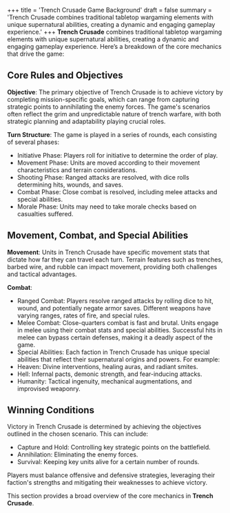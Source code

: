 +++
title = 'Trench Crusade Game Background'
draft = false
summary = 'Trench Crusade combines traditional tabletop wargaming elements with unique supernatural abilities, creating a dynamic and engaging gameplay experience.'
+++
**Trench Crusade** combines traditional tabletop wargaming elements with unique supernatural abilities, creating a dynamic and engaging gameplay experience. Here’s a breakdown of the core mechanics that drive the game: 

## Core Rules and Objectives 
**Objective**: The primary objective of Trench Crusade is to achieve victory by completing mission-specific goals, which can range from capturing strategic points to annihilating the enemy forces. The game's scenarios often reflect the grim and unpredictable nature of trench warfare, with both strategic planning and adaptability playing crucial roles. 

**Turn Structure**: The game is played in a series of rounds, each consisting of several phases: 
- Initiative Phase: Players roll for initiative to determine the order of play. 
- Movement Phase: Units are moved according to their movement characteristics and terrain considerations. 
- Shooting Phase: Ranged attacks are resolved, with dice rolls determining hits, wounds, and saves. 
- Combat Phase: Close combat is resolved, including melee attacks and special abilities. 
- Morale Phase: Units may need to take morale checks based on casualties suffered. 

## Movement, Combat, and Special Abilities 
**Movement**: Units in Trench Crusade have specific movement stats that dictate how far they can travel each turn. Terrain features such as trenches, barbed wire, and rubble can impact movement, providing both challenges and tactical advantages. 

**Combat**: 
- Ranged Combat: Players resolve ranged attacks by rolling dice to hit, wound, and potentially negate armor saves. Different weapons have varying ranges, rates of fire, and special rules. 
- Melee Combat: Close-quarters combat is fast and brutal. Units engage in melee using their combat stats and special abilities. Successful hits in melee can bypass certain defenses, making it a deadly aspect of the game. 
- Special Abilities: Each faction in Trench Crusade has unique special abilities that reflect their supernatural origins and powers. For example: 
- Heaven: Divine interventions, healing auras, and radiant smites. 
- Hell: Infernal pacts, demonic strength, and fear-inducing attacks. 
- Humanity: Tactical ingenuity, mechanical augmentations, and improvised weaponry. 

## Winning Conditions 
Victory in Trench Crusade is determined by achieving the objectives outlined in the chosen scenario. This can include: 
- Capture and Hold: Controlling key strategic points on the battlefield. 
- Annihilation: Eliminating the enemy forces. 
- Survival: Keeping key units alive for a certain number of rounds. 

Players must balance offensive and defensive strategies, leveraging their faction's strengths and mitigating their weaknesses to achieve victory. 

This section provides a broad overview of the core mechanics in **Trench Crusade**. 